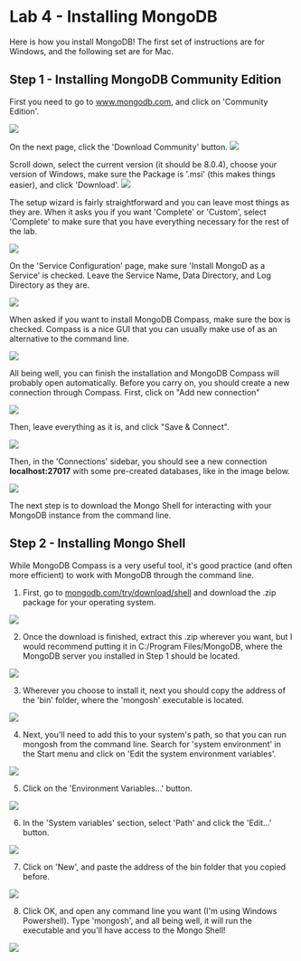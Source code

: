 # Lab 4 - Installing MongoDB

Here is how you install MongoDB! The first set of instructions are for Windows, and the following set are for Mac.

## Step 1 - Installing MongoDB Community Edition
First you need to go to www.mongodb.com, and click on 'Community Edition'.

<img src="mongo/mongo1.PNG" class="aws">

On the next page, click the 'Download Community' button.
<img src="mongo/mongo2.PNG" class="awssmaller">

Scroll down, select the current version (it should be 8.0.4), choose your version of Windows, make sure the Package is '.msi' (this makes things easier), and click 'Download'.
<img src="mongo/mongo3.PNG" class="awssmaller">

The setup wizard is fairly straightforward and you can leave most things as they are. When it asks you if you want 'Complete' or 'Custom', select 'Complete' to make sure that you have everything necessary for the rest of the lab.

<img src="mongo/mongo4.PNG" class="awssmallest">

On the 'Service Configuration' page, make sure 'Install MongoD as a Service' is checked. Leave the Service Name, Data Directory, and Log Directory as they are.

<img src="mongo/mongo5.PNG" class="awssmallest">

When asked if you want to install MongoDB Compass, make sure the box is checked. Compass is a nice GUI that you can usually make use of as an alternative to the command line.

<img src="mongo/mongo6.PNG" class="awssmallest">

All being well, you can finish the installation and MongoDB Compass will probably open automatically. Before you carry on, you should create a new connection through Compass. First, click on "Add new connection"

<img src="mongo/mong61.PNG" class="aws">

Then, leave everything as it is, and click "Save & Connect".

<img src="mongo/mongo62.PNG" class="aws">

Then, in the 'Connections' sidebar, you should see a new connection **localhost:27017** with some pre-created databases, like in the image below.

<img src="mongo/mongo63.PNG" class="aws">

The next step is to download the Mongo Shell for interacting with your MongoDB instance from the command line.

## Step 2 - Installing Mongo Shell
While MongoDB Compass is a very useful tool, it's good practice (and often more efficient) to work with MongoDB through the command line. 

1. First, go to [mongodb.com/try/download/shell](http://mongodb.com/try/download/shell) and download the .zip package for your operating system.

<img src="mongo/mongo7.PNG" class="awssmallest">

2. Once the download is finished, extract this .zip wherever you want, but I would recommend putting it in C:/Program Files/MongoDB, where the MongoDB server you installed in Step 1 should be located.

<img src="mongo/mongo9.PNG" class="awssmallest">

3. Wherever you choose to install it, next you should copy the address of the 'bin' folder, where the 'mongosh' executable is located.

<img src="mongo/mongo10.PNG" class="awssmallest">

4. Next, you'll need to add this to your system's path, so that you can run mongosh from the command line. Search for 'system environment' in the Start menu and click on 'Edit the system environment variables'.

<img src="mongo/mongo11.PNG" class="awssmallest">

5. Click on the 'Environment Variables...' button.

<img src="mongo/mongo12.PNG" class="awssmallest">

6. In the 'System variables' section, select 'Path' and click the 'Edit...' button.

<img src="mongo/mongo13.PNG" class="awssmallest">

7. Click on 'New', and paste the address of the bin folder that you copied before.

<img src="mongo/mongo14.PNG" class="awssmallest">

8. Click OK, and open any command line you want (I'm using Windows Powershell). Type 'mongosh', and all being well, it will run the executable and you'll have access to the Mongo Shell!

<img src="mongo/mongo15.PNG" class="awssmaller">
